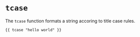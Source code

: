 # `tcase`

The `tcase` function formats a string accoring to title case rules.

```
{{ tcase "hello world" }}
```
